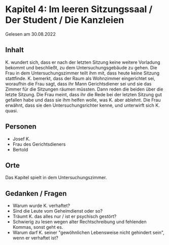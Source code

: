 # Kapitel 4: Im leeren Sitzungssaal / Der Student / Die Kanzleien

Gelesen am 30.08.2022

## Inhalt

K. wundert sich, dass er nach der letzten Sitzung keine weitere Vorladung bekommt und beschließt, zu dem Untersuchungsgebäude zu gehen.
Die Frau in dem Untersuchungszimmer teilt ihm mit, dass heute keine Sitzung stattfinde.
K. bemerkt, dass der Raum als Wohnzimmer eingerichtet sei,
woraufhin die Frau sagt, dass ihr Mann Gerichtsdiener sei und sie das Zimmer für die Sitzungen räumen müssten.
Dann reden die beiden über die letzte Sitzung.
Die Frau meint, dass ihr die Rede bei der letzten Sitzung gut gefallen habe und dass sie ihm helfen wolle, was K. aber ablehnt.
Die Frau erwähnt, dass sie den Untersuchungsrichter kenne, und unterwirft sich K. quasi.

## Personen

- Josef K.
- Frau des Gerichtsdieners
- Bertold

## Orte

Das Kapitel spielt in dem Untersuchungszimmer.

## Gedanken / Fragen

- Warum wurde K. verhaftet?
- Sind die Leute vom Geheimdienst oder so?
- Träumt K. das alles nur / ist er psychisch gestört?
- Schwierig zu lesen wegen alter Rechtschreibung und fehlenden Kommas, sonst geht es.
- Warum darf K. seiner "gewöhnlichen Lebensweise nicht gehindert sein", wenn er verhaftet ist? 
